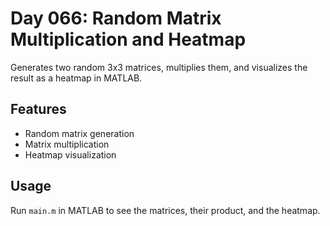 
# Day 066: Random Matrix Multiplication and Heatmap

Generates two random 3x3 matrices, multiplies them, and visualizes the result as a heatmap in MATLAB.

## Features
- Random matrix generation
- Matrix multiplication
- Heatmap visualization

## Usage
Run `main.m` in MATLAB to see the matrices, their product, and the heatmap.
